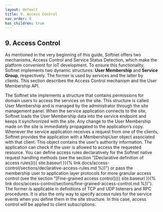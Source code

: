 ```yaml
---
layout: default
title: 9. Access Control
nav_order: 9
has_children: true
---
```


## 9. Access Control

As mentioned in the very beginning of this guide, Softnet offers two mechanisms, Access Control and Service Status Detection, which make the platform convenient for IoT development. To ensure this functionality, Softnet implements two dynamic structures: **User Membership** and **Service Group**, respectively. The former is used by services and the latter by clients. This section describes the Access Control mechanism and the User Membership API.  

The Softnet site implements a structure that contains permissions for domain users to access the services on the site. This structure is called User Membership and is managed by the administrator through the site management panel. When the service application connects to the site, Softnet loads the User Membership data into the service endpoint and keeps it synchronized with the site. Any change to the User Membership made on the site is immediately propagated to the application’s copy. Whenever the service application receives a request from one of the clients, Softnet provides the application with a MembershipUser object associated with that client. This object contains the user's authority information. The application can check if the user is allowed to access the requested resource. You can define access rules declaratively for the Softnet native request handling methods (see the section "[Declarative definition of access rules]({{ site.baseurl }}{% link docs/access-control/sections/declarative-access-rules.md %})") or pass the membership user to application layer protocols for more granular access control (see the section "[Fine-grained access control]({{ site.baseurl }}{% link docs/access-control/sections/fine-grained-access-control.md %})"). The former is applicable in definitions of TCP and UDP listeners and RPC procedures. It is also the only way to specify access rules for the service events when you define them in the site structure. In this case, access control will be applied to client subscriptions.
